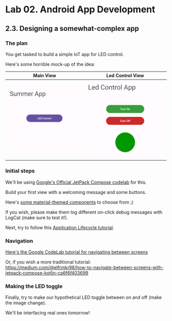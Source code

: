 # Lab 02. Android App Development

## 2.3. Designing a somewhat-complex app

### The plan

You get tasked to build a simple IoT app for LED control.

Here's some horrible mock-up of the idea:

|              Main View               |           Led Control View            |
| :----------------------------------: | :-----------------------------------: |
| ![](./images/03-summer-app-view.png) | ![](./images/03-led-control-view.png) |

### Initial steps

We'll be using
[Google's Official JetPack Compose codelab](https://developer.android.com/codelabs/basic-android-kotlin-compose-text-composables)
for this.

Build your first view with a welcoming message and some buttons.

Here's [some material-themed components](https://composables.com/material/button) to choose from ;)  

If you wish, please make them log different on-click debug messages with LogCat
(make sure to test it!).

Next, try to follow this
[Application Lifecycle tutorial](https://developer.android.com/codelabs/basic-android-kotlin-compose-activity-lifecycle).

### Navigation

[Here's the Google CodeLab tutorial for navigating between screens](https://developer.android.com/codelabs/basic-android-kotlin-compose-navigation)

Or, if you wish a more traditional tutorial:
https://medium.com/@elfrmkr98/how-to-navigate-between-screens-with-jetpack-compose-kotlin-ca6f6f403699

### Making the LED toggle

Finally, try to make our hypothetical LED toggle between on and off (make the
image change).

We'll be interfacing real ones tomorrow!
